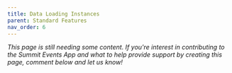 ```yaml
---
title: Data Loading Instances
parent: Standard Features
nav_order: 6
---
```


*This page is still needing some content. If you're interest in contributing to the Summit Events App and what to help provide support by creating this page, comment below and let us know!*
